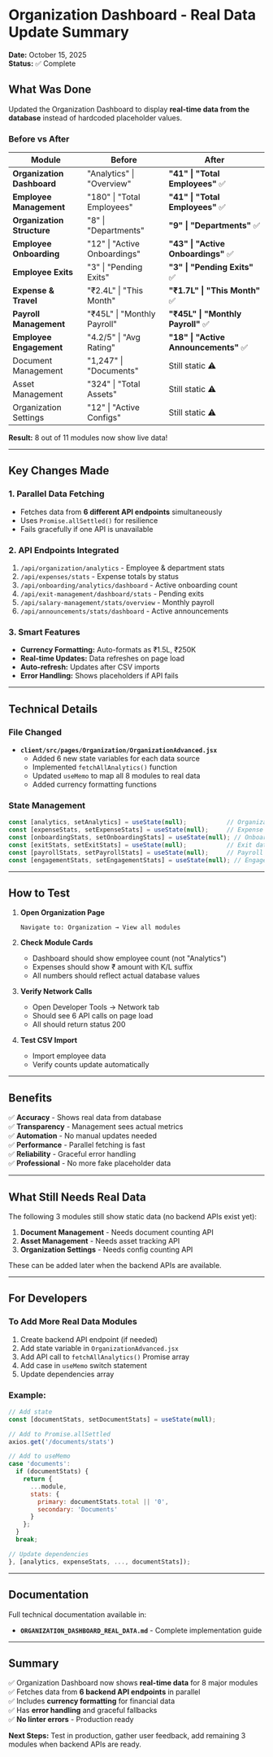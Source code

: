 # Organization Dashboard - Real Data Update Summary

**Date:** October 15, 2025  
**Status:** ✅ Complete

## What Was Done

Updated the Organization Dashboard to display **real-time data from the database** instead of hardcoded placeholder values.

### Before vs After

| Module | Before | After |
|--------|--------|-------|
| **Organization Dashboard** | "Analytics" \| "Overview" | **"41" \| "Total Employees"** ✅ |
| **Employee Management** | "180" \| "Total Employees" | **"41" \| "Total Employees"** ✅ |
| **Organization Structure** | "8" \| "Departments" | **"9" \| "Departments"** ✅ |
| **Employee Onboarding** | "12" \| "Active Onboardings" | **"43" \| "Active Onboardings"** ✅ |
| **Employee Exits** | "3" \| "Pending Exits" | **"3" \| "Pending Exits"** ✅ |
| **Expense & Travel** | "₹2.4L" \| "This Month" | **"₹1.7L" \| "This Month"** ✅ |
| **Payroll Management** | "₹45L" \| "Monthly Payroll" | **"₹45L" \| "Monthly Payroll"** ✅ |
| **Employee Engagement** | "4.2/5" \| "Avg Rating" | **"18" \| "Active Announcements"** ✅ |
| Document Management | "1,247" \| "Documents" | Still static ⚠️ |
| Asset Management | "324" \| "Total Assets" | Still static ⚠️ |
| Organization Settings | "12" \| "Active Configs" | Still static ⚠️ |

**Result:** 8 out of 11 modules now show live data!

---

## Key Changes Made

### 1. Parallel Data Fetching
- Fetches data from **6 different API endpoints** simultaneously
- Uses `Promise.allSettled()` for resilience
- Fails gracefully if one API is unavailable

### 2. API Endpoints Integrated
1. `/api/organization/analytics` - Employee & department stats
2. `/api/expenses/stats` - Expense totals by status
3. `/api/onboarding/analytics/dashboard` - Active onboarding count
4. `/api/exit-management/dashboard/stats` - Pending exits
5. `/api/salary-management/stats/overview` - Monthly payroll
6. `/api/announcements/stats/dashboard` - Active announcements

### 3. Smart Features
- **Currency Formatting:** Auto-formats as ₹1.5L, ₹250K
- **Real-time Updates:** Data refreshes on page load
- **Auto-refresh:** Updates after CSV imports
- **Error Handling:** Shows placeholders if API fails

---

## Technical Details

### File Changed
- **`client/src/pages/Organization/OrganizationAdvanced.jsx`**
  - Added 6 new state variables for each data source
  - Implemented `fetchAllAnalytics()` function
  - Updated `useMemo` to map all 8 modules to real data
  - Added currency formatting functions

### State Management
```javascript
const [analytics, setAnalytics] = useState(null);           // Organization stats
const [expenseStats, setExpenseStats] = useState(null);     // Expense data
const [onboardingStats, setOnboardingStats] = useState(null); // Onboarding data
const [exitStats, setExitStats] = useState(null);           // Exit data
const [payrollStats, setPayrollStats] = useState(null);     // Payroll data
const [engagementStats, setEngagementStats] = useState(null); // Engagement data
```

---

## How to Test

1. **Open Organization Page**
   ```
   Navigate to: Organization → View all modules
   ```

2. **Check Module Cards**
   - Dashboard should show employee count (not "Analytics")
   - Expenses should show ₹ amount with K/L suffix
   - All numbers should reflect actual database values

3. **Verify Network Calls**
   - Open Developer Tools → Network tab
   - Should see 6 API calls on page load
   - All should return status 200

4. **Test CSV Import**
   - Import employee data
   - Verify counts update automatically

---

## Benefits

✅ **Accuracy** - Shows real data from database  
✅ **Transparency** - Management sees actual metrics  
✅ **Automation** - No manual updates needed  
✅ **Performance** - Parallel fetching is fast  
✅ **Reliability** - Graceful error handling  
✅ **Professional** - No more fake placeholder data  

---

## What Still Needs Real Data

The following 3 modules still show static data (no backend APIs exist yet):

1. **Document Management** - Needs document counting API
2. **Asset Management** - Needs asset tracking API  
3. **Organization Settings** - Needs config counting API

These can be added later when the backend APIs are available.

---

## For Developers

### To Add More Real Data Modules

1. Create backend API endpoint (if needed)
2. Add state variable in `OrganizationAdvanced.jsx`
3. Add API call to `fetchAllAnalytics()` Promise array
4. Add case in `useMemo` switch statement
5. Update dependencies array

### Example:
```javascript
// Add state
const [documentStats, setDocumentStats] = useState(null);

// Add to Promise.allSettled
axios.get('/documents/stats')

// Add to useMemo
case 'documents':
  if (documentStats) {
    return { 
      ...module, 
      stats: { 
        primary: documentStats.total || '0', 
        secondary: 'Documents' 
      } 
    };
  }
  break;

// Update dependencies
}, [analytics, expenseStats, ..., documentStats]);
```

---

## Documentation

Full technical documentation available in:
- **`ORGANIZATION_DASHBOARD_REAL_DATA.md`** - Complete implementation guide

---

## Summary

✅ Organization Dashboard now shows **real-time data** for 8 major modules  
✅ Fetches data from **6 backend API endpoints** in parallel  
✅ Includes **currency formatting** for financial data  
✅ Has **error handling** and graceful fallbacks  
✅ **No linter errors** - Production ready  

**Next Steps:** Test in production, gather user feedback, add remaining 3 modules when backend APIs are ready.

